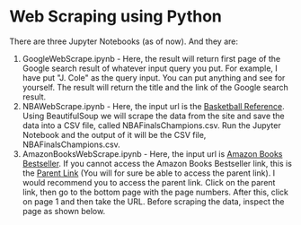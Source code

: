 # Web Scraping using Python

There are three Jupyter Notebooks (as of now). And they are:
1. GoogleWebScrape.ipynb - Here, the result will return first page of the Google search result of whatever input query you put. For example, I have put "J. Cole" as the query input. You can put anything and see for yourself. The result will return the title and the link of the Google search result. 
2. NBAWebScrape.ipynb - Here, the input url is the [Basketball Reference](https://www.basketball-reference.com/playoffs/). Using BeautifulSoup we will scrape the data from the site and save the data into a CSV file, called NBAFinalsChampions.csv. Run the Jupyter Notebook and the output of it will be the CSV file, NBAFinalsChampions.csv. 
3. AmazonBooksWebScrape.ipynb - Here, the input url is [Amazon Books Bestseller](https://www.amazon.com/best-sellers-books-Amazon/zgbs/books/ref=zg_bs_pg_1?_encoding=UTF8&pg=1). If you cannot access the Amazon Books Bestseller link, this is the [Parent Link](https://www.amazon.com/gp/bestsellers/books/) (You will for sure be able to access the parent link). I would recommend you to access the parent link. Click on the parent link, then go to the bottom page with the page numbers. After this, click on page 1 and then take the URL. Before scraping the data, inspect the page as shown below. 
